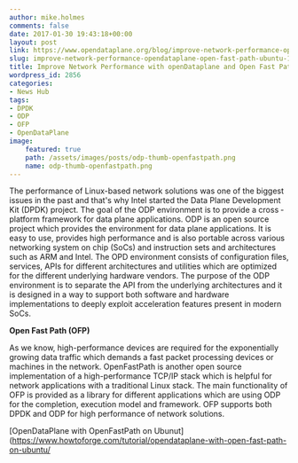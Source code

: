 ```yaml
---
author: mike.holmes
comments: false
date: 2017-01-30 19:43:18+00:00
layout: post
link: https://www.opendataplane.org/blog/improve-network-performance-opendataplane-open-fast-path-ubuntu-16-04/
slug: improve-network-performance-opendataplane-open-fast-path-ubuntu-16-04
title: Improve Network Performance with openDataplane and Open Fast Path on Ubuntu 16.04
wordpress_id: 2856
categories:
- News Hub
tags:
- DPDK
- ODP
- OFP
- OpenDataPlane
image:
    featured: true
    path: /assets/images/posts/odp-thumb-openfastpath.png
    name: odp-thumb-openfastpath.png
---
```

The performance of Linux-based network solutions was one of the biggest issues in the past and that's why Intel started the Data Plane Development Kit (DPDK) project. The goal of the ODP environment is to provide a cross ­platform framework for data plane applications. ODP is an open source project which provides the environment for data plane applications. It is easy to use, provides high ­performance and is also portable across various networking system on chip (SoCs) and instruction sets and architectures such as ARM and Intel. The OPD environment consists of configuration files, services, APIs for different architectures and utilities which are optimized for the different underlying hardware vendors. The purpose of the ODP environment is to separate the API from the underlying architectures and it is designed in a way to support both software and hardware implementations to deeply exploit acceleration features present in modern SoCs.


**Open Fast Path (OFP)**

As we know, high-performance devices are required for the exponentially growing data traffic which demands a fast packet processing devices or machines in the network. OpenFastPath is another open source implementation of a high-performance TCP/IP stack which is helpful for network applications with a traditional Linux stack. The main functionality of OFP is provided as a library for different applications which are using ODP for the completion, execution model and framework. OFP supports both DPDK and ODP for high performance of network solutions.


[OpenDataPlane with OpenFastPath on Ubunut](https://www.howtoforge.com/tutorial/opendataplane-with-open-fast-path-on-ubuntu/
